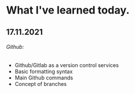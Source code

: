 # What I've learned today.

## 17.11.2021
###### Github:
- Github/Gitlab as a version control services
- Basic formatting syntax
- Main Github commands
- Concept of branches 
